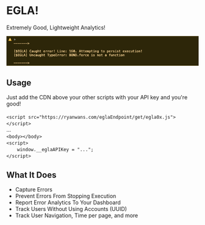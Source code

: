 # EGLA!
Extremely Good, Lightweight Analytics!

![Example Image](https://raw.githubusercontent.com/ryanwans/egla/master/example.png)

## Usage
Just add the CDN above your other scripts with your API key and you're good!<br><br>
`<script src="https://ryanwans.com/eglaEndpoint/get/egla0x.js"></script>`<br>
...<br>
`<body></body>`<br>
`<script>`<br>
&emsp;&emsp;`window.__eglaAPIKey = "...";`<br>
`</script>`

## What It Does
- Capture Errors
- Prevent Errors From Stopping Execution
- Report Error Analytics To Your Dashboard
- Track Users Without Using Accounts (UUID)
- Track User Navigation, Time per page, and more
